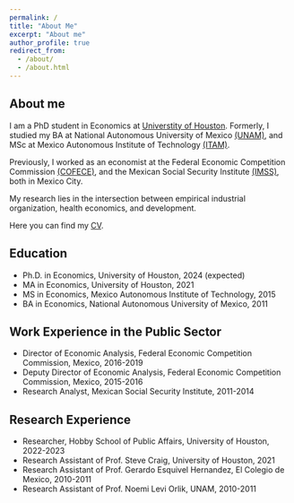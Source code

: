 ```yaml
---
permalink: /
title: "About Me"
excerpt: "About me"
author_profile: true
redirect_from: 
  - /about/
  - /about.html
---
```


## About me

I am a PhD student in Economics at [Universtity of Houston](https://www.uh.edu/class/economics/). Formerly, I studied my BA at National Autonomous University of Mexico [(UNAM)](http://www.economia.unam.mx/), and MSc at Mexico Autonomous Institute of Technology [(ITAM)](https://posgrados.itam.mx/). 

Previously, I worked as an economist at the Federal Economic Competition Commission [(COFECE)](https://www.cofece.mx/?lang=en), and the Mexican Social Security Institute [(IMSS)](http://www.imss.gob.mx/), both in Mexico City. 

My research lies in the intersection between empirical industrial organization, health economics, and development.

Here you can find my <a href="/files/EvaLoaeza_CV_2022.pdf">CV</a>.

## Education
- Ph.D. in Economics, University of Houston, 2024 (expected)
- MA in Economics, University of Houston, 2021
- MS in Economics, Mexico Autonomous Institute of Technology, 2015
- BA in Economics, National Autonomous University of Mexico, 2011

## Work Experience in the Public Sector
- Director of Economic Analysis, Federal Economic Competition Commission, Mexico, 2016-2019
- Deputy Director of Economic Analysis, Federal Economic Competition Commission, Mexico, 2015-2016
- Research Analyst, Mexican Social Security Institute, 2011-2014

## Research Experience
- Researcher, Hobby School of Public Affairs, University of Houston, 2022-2023
- Research Assistant of Prof. Steve Craig, University of Houston, 2021
- Research Assistant of Prof. Gerardo Esquivel Hernandez, El Colegio de Mexico, 2010-2011
- Research Assistant of Prof. Noemi Levi Orlik, UNAM, 2010-2011
